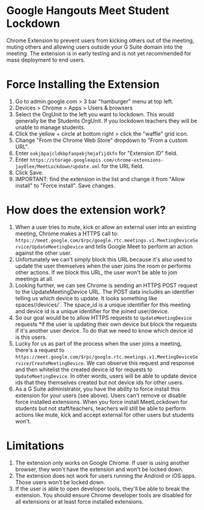 # Google Hangouts Meet Student Lockdown
Chrome Extension to prevent users from kicking others out of the meeting, muting others and allowing users outside your G Suite domain into the meeting. The extension is in early testing and is not yet recommended for mass deployment to end users.

# Force Installing the Extension
1. Go to admin.google.com > 3 bar "hamburger" menu at top left.
1. Devices > Chrome > Apps > Users & browsers
1. Select the OrgUnit to the left you want to lockdown. This would generally be the Students OrgUnit. If you lockdown teachers they will be unable to manage students.
1. Click the yellow + circle at bottom right > click the "waffle" grid icon.
1. Change "From the Chrome Web Store" dropdown to "From a custom URL".
1. Enter `oakjbpajcldkbpfaopebjhmjafijdkfn` for "Extension ID" field.
1. Enter `https://storage.googleapis.com/chrome-extensions-jay0lee/MeetLockdown/update.xml` for the URL field.
1. Click Save.
1. IMPORTANT: find the extension in the list and change it from "Allow install" to "Force install". Save changes.

# How does the extension work?
1. When a user tries to mute, kick or allow an external user into an existing meeting, Chrome makes a HTTPS call to: `https://meet.google.com/$rpc/google.rtc.meetings.v1.MeetingDeviceService/UpdateMeetingDevice` and tells Google Meet to perform an action against the other user.
1. Unfortunately we can't simply block this URL because it's also used to update the user themselves when the user joins the room or performs other actions. If we block this URL, the user won't be able to join meetings at all.
1. Looking further, we can see Chrome is sending an HTTPS POST request to the UpdateMeetingDevice URL. The POST data includes an identifier telling us which device to update. It looks something like spaces/<space id>/devices/<device id>`. The space_id is a unique identifier for this meeting and device id is a unique identifier for the joined user/device.
1. So our goal would be to allow HTTPS requests to `UpdateMeetingDevice` requests *if the user is updating their own device but block the requests if it's another user device. To do that we need to know which device id is this users.
1. Lucky for us as part of the process when the user joins a meeting, there's a request to `https://meet.google.com/$rpc/google.rtc.meetings.v1.MeetingDeviceService/CreateMeetingDevice`. We can observe this request and response and then whitelist the created device id for requests to `UpdateMeetingDevice`. In other words, users will be able to update device ids that they themselves created but not device ids for other users.
1. As a G Suite administrator, you have the ability to force install this extension for your users (see above). Users can't remove or disable force installed extensions. When you force install MeetLockdown for students but not staff/teachers, teachers will still be able to perform actions like mute, kick and accept external for other users but students won't.
  
# Limitations
1. The extension only works on Google Chrome. If user is using another browser, they won't have the extension and won't be locked down.
1. The extension does not work for users running the Android or iOS apps. Those users won't be locked down.
1. If the user is able to open developer tools, they'll be able to break the extension. You should ensure Chrome developer tools are disabled for all extensions or at least force installed extensions.
